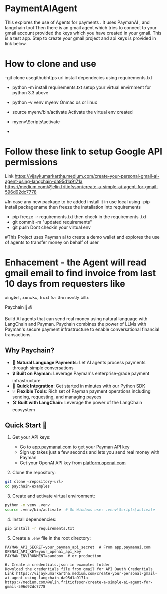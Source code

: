 # PaymentAIAgent
This explores the use of Agents for payments . It uses PaymanAI , and langchain tool 
Then there is an gmail agent which tries to connect to your gmail account provided the keys which you have created in your gmail.
This is a test app.
Step to create your gmail project and api keys is provided in link below.

# How to clone and use
-git clone usegithubhttps url
install dependecies using requirements.txt 
- python -m install requirements.txt
setup your virtual envirnment for python 3.3 above
- python -v venv myenv
 Onmac os or linux
- source myenv/bin/activate
Activate the virtual env created
-  myenv\Scripts\activate

-  
# Follow these link to setup Google API permissions 
Link https://vijaykumarkartha.medium.com/create-your-personal-gmail-ai-agent-using-langchain-da95d1a9171a
https://medium.com/@elin.fritiofsson/create-a-simple-ai-agent-for-gmail-596d92dc7778

#In case any new package to be added
install it in use local using 
-pip install packagename
then freeze the installation into requirements 
- pip freeze -r requirements.txt 
then check in the requirements .txt
- git commit -m "updated requirements"
- git push
Dont checkin your virtual env 

#This Project uses Payman ai to create a demo wallet and explores the use of agents to transfer money on behalf of user
# Enhacement - the Agent will read gmail email to find invoice from last 10 days from requesters like 
singtel , senoko, trust  for the montly bills 


 Paychain 🔗💰

Build AI agents that can send real money using natural language with LangChain and Payman. Paychain combines the power of LLMs with Payman's secure payment infrastructure to enable conversational financial transactions.

## Why Paychain?

- 🤖 **Natural Language Payments**: Let AI agents process payments through simple conversations
- 🔒 **Built on Payman**: Leverage Payman's enterprise-grade payment infrastructure
- 🚀 **Quick Integration**: Get started in minutes with our Python SDK
- 💡 **Flexible Tools**: Rich set of Payman payment operations including sending, requesting, and managing payees
- 🛠️ **Built with LangChain**: Leverage the power of the LangChain ecosystem

## Quick Start 🚀

1. Get your API keys:
   - Go to [app.paymanai.com](https://app.paymanai.com) to get your Payman API key
   - Sign up takes just a few seconds and lets you send real money with Payman
   - Get your OpenAI API key from [platform.openai.com](https://platform.openai.com)

2. Clone the repository:
```bash
git clone <repository-url>
cd paychain-examples
```

3. Create and activate virtual environment:
```bash
python -m venv .venv
source .venv/bin/activate  # On Windows use: .venv\Scripts\activate
```

4. Install dependencies:
```bash
pip install -r requirements.txt
```

5. Create a `.env` file in the root directory:
```env
PAYMAN_API_SECRET=your_payman_api_secret  # From app.paymanai.com
OPENAI_API_KEY=your_openai_api_key
PAYMAN_ENVIRONMENT=sandbox  # or production

6. Create a credentials.json in examples folder
Download the credentials file from gmail for API Oauth Credentials
Link https://vijaykumarkartha.medium.com/create-your-personal-gmail-ai-agent-using-langchain-da95d1a9171a
https://medium.com/@elin.fritiofsson/create-a-simple-ai-agent-for-gmail-596d92dc7778

```

